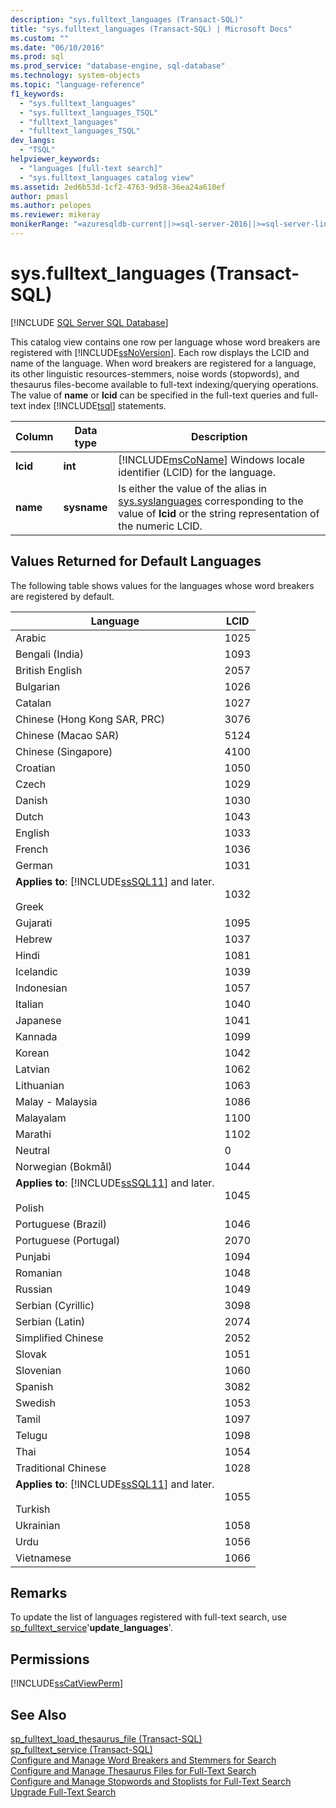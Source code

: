 ```yaml
---
description: "sys.fulltext_languages (Transact-SQL)"
title: "sys.fulltext_languages (Transact-SQL) | Microsoft Docs"
ms.custom: ""
ms.date: "06/10/2016"
ms.prod: sql
ms.prod_service: "database-engine, sql-database"
ms.technology: system-objects
ms.topic: "language-reference"
f1_keywords: 
  - "sys.fulltext_languages"
  - "sys.fulltext_languages_TSQL"
  - "fulltext_languages"
  - "fulltext_languages_TSQL"
dev_langs: 
  - "TSQL"
helpviewer_keywords: 
  - "languages [full-text search]"
  - "sys.fulltext_languages catalog view"
ms.assetid: 2ed6b53d-1cf2-4763-9d58-36ea24a610ef
author: pmasl
ms.author: pelopes
ms.reviewer: mikeray
monikerRange: "=azuresqldb-current||>=sql-server-2016||>=sql-server-linux-2017||=azuresqldb-mi-current"
---
```

# sys.fulltext_languages (Transact-SQL)
[!INCLUDE [SQL Server SQL Database](../../includes/applies-to-version/sql-asdb.md)]

  This catalog view contains one row per language whose word breakers are registered with [!INCLUDE[ssNoVersion](../../includes/ssnoversion-md.md)]. Each row displays the LCID and name of the language. When word breakers are registered for a language, its other linguistic resources-stemmers, noise words (stopwords), and thesaurus files-become available to full-text indexing/querying operations. The value of **name** or **lcid** can be specified in the full-text queries and full-text index [!INCLUDE[tsql](../../includes/tsql-md.md)] statements.  
   
|Column|Data type|Description|  
|------------|---------------|-----------------|  
|**lcid**|**int**|[!INCLUDE[msCoName](../../includes/msconame-md.md)] Windows locale identifier (LCID) for the language.|  
|**name**|**sysname**|Is either the value of the alias in [sys.syslanguages](../../relational-databases/system-compatibility-views/sys-syslanguages-transact-sql.md) corresponding to the value of **lcid** or the string representation of the numeric LCID.|  
  
## Values Returned for Default Languages  
 The following table shows values for the languages whose word breakers are registered by default.  
  
|Language|LCID|  
|--------------|----------|  
|Arabic|1025|  
|Bengali (India)|1093|  
|British English|2057|  
|Bulgarian|1026|  
|Catalan|1027|  
|Chinese (Hong Kong SAR, PRC)|3076|  
|Chinese (Macao SAR)|5124|  
|Chinese (Singapore)|4100|  
|Croatian|1050|  
|Czech|1029|  
|Danish|1030|  
|Dutch|1043|  
|English|1033|  
|French|1036|  
|German|1031|  
|**Applies to**: [!INCLUDE[ssSQL11](../../includes/sssql11-md.md)] and later.<br /><br /> Greek|1032|  
|Gujarati|1095|  
|Hebrew|1037|  
|Hindi|1081|  
|Icelandic|1039|  
|Indonesian|1057|  
|Italian|1040|  
|Japanese|1041|  
|Kannada|1099|  
|Korean|1042|  
|Latvian|1062|  
|Lithuanian|1063|  
|Malay - Malaysia|1086|  
|Malayalam|1100|  
|Marathi|1102|  
|Neutral|0|  
|Norwegian (Bokmål)|1044|  
|**Applies to**: [!INCLUDE[ssSQL11](../../includes/sssql11-md.md)] and later.<br /><br /> Polish|1045|  
|Portuguese (Brazil)|1046|  
|Portuguese (Portugal)|2070|  
|Punjabi|1094|  
|Romanian|1048|  
|Russian|1049|  
|Serbian (Cyrillic)|3098|  
|Serbian (Latin)|2074|  
|Simplified Chinese|2052|  
|Slovak|1051|  
|Slovenian|1060|  
|Spanish|3082|  
|Swedish|1053|  
|Tamil|1097|  
|Telugu|1098|  
|Thai|1054|  
|Traditional Chinese|1028|  
|**Applies to**: [!INCLUDE[ssSQL11](../../includes/sssql11-md.md)] and later.<br /><br /> Turkish|1055|  
|Ukrainian|1058|  
|Urdu|1056|  
|Vietnamese|1066|  
  
## Remarks  
 To update the list of languages registered with full-text search, use [sp_fulltext_service](../../relational-databases/system-stored-procedures/sp-fulltext-service-transact-sql.md)'**update_languages**'.  
  
## Permissions  
 [!INCLUDE[ssCatViewPerm](../../includes/sscatviewperm-md.md)]  
  
## See Also  
 [sp_fulltext_load_thesaurus_file &#40;Transact-SQL&#41;](../../relational-databases/system-stored-procedures/sp-fulltext-load-thesaurus-file-transact-sql.md)   
 [sp_fulltext_service &#40;Transact-SQL&#41;](../../relational-databases/system-stored-procedures/sp-fulltext-service-transact-sql.md)   
 [Configure and Manage Word Breakers and Stemmers for Search](../../relational-databases/search/configure-and-manage-word-breakers-and-stemmers-for-search.md)   
 [Configure and Manage Thesaurus Files for Full-Text Search](../../relational-databases/search/configure-and-manage-thesaurus-files-for-full-text-search.md)   
 [Configure and Manage Stopwords and Stoplists for Full-Text Search](../../relational-databases/search/configure-and-manage-stopwords-and-stoplists-for-full-text-search.md)   
 [Upgrade Full-Text Search](../../relational-databases/search/upgrade-full-text-search.md)  
  
  
